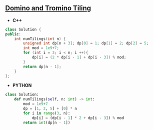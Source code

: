 ## [Domino and Tromino Tiling](https://leetcode.com/problems/domino-and-tromino-tiling/)

* **C++**
```cpp
class Solution {
public:
    int numTilings(int n) {
        unsigned int dp[n + 3]; dp[0] = 1; dp[1] = 2; dp[2] = 5;
        int mod = 1e9+7;
        for (int i = 3; i < n; i ++){
            dp[i] = (2 * dp[i - 1] + dp[i - 3]) % mod;
        }
        return dp[n - 1];
    }
};
```

* **PYTHON**
```py
class Solution:
    def numTilings(self, n: int) -> int:
        mod = 1e9+7
        dp = [1, 2, 5] + [0] * n
        for i in range(3, n):
            dp[i] = (dp[i - 1] * 2 + dp[i - 3]) % mod
        return int(dp[n - 1])
```
